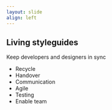 ```yaml
---
layout: slide
align: left
---
```

## Living styleguides

Keep developers and designers in sync

- Recycle
- Handover
- Communication
- Agile
- Testing
- Enable team
